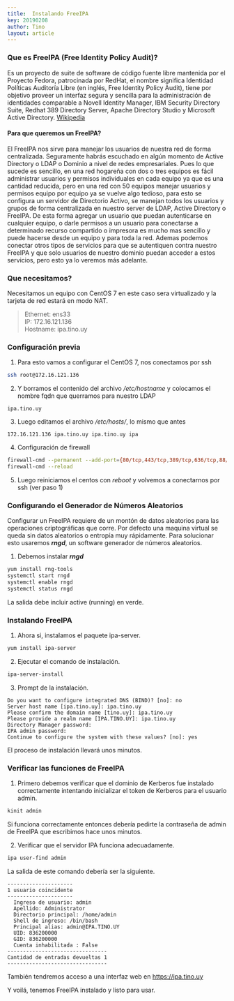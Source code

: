 ```yaml
---
title:  Instalando FreeIPA
key: 20190208
author: Tino
layout: article
---
```


### Que es FreeIPA (Free Identity Policy Audit)?

Es un proyecto de suite de software de código fuente libre mantenida por el Proyecto Fedora, patrocinada por RedHat, el nombre significa Identidad Políticas Auditoría Libre (en inglés, Free Identity Policy Audit), tiene por objetivo proveer un interfaz segura y sencilla para la administración de identidades comparable a Novell Identity Manager, IBM Security Directory Suite, Redhat 389 Directory Server, Apache Directory Studio y Microsoft Active Directory.<!-- more --> [Wikipedia](https://es.wikipedia.org/wiki/FreeIPA)  

#### Para que queremos un FreeIPA?  

El FreeIPA nos sirve para manejar los usuarios de nuestra red de forma centralizada.
Seguramente habrás escuchado en algún momento de Active Directory o LDAP o Dominio a nivel de redes empresariales.
Pues lo que sucede es sencillo, en una red hogareña con dos o tres equipos es fácil administrar usuarios y permisos individuales en cada equipo ya que es una cantidad reducida, pero en una red con 50 equipos manejar usuarios y permisos equipo por equipo ya se vuelve algo tedioso, para esto se configura un servidor de Directorio Activo, se manejan todos los usuarios y grupos de forma centralizada en nuestro server de LDAP, Active Directory o FreeIPA. De esta forma agregar un usuario que puedan autenticarse en cualquier equipo, o darle permisos a un usuario para conectarse a determinado recurso compartido o impresora es mucho mas sencillo y puede hacerse desde un equipo y para toda la red.
Ademas podemos conectar otros tipos de servicios para que se autentiquen contra nuestro FreeIPA y que solo usuarios de nuestro dominio puedan acceder a estos servicios, pero esto ya lo veremos más adelante.   

### Que necesitamos?

Necesitamos un equipo con CentOS 7 en este caso sera virtualizado y la tarjeta de red estará en modo NAT.  

>Ethernet: ens33  
>IP: 172.16.121.136  
>Hostname: ipa.tino.uy

### Configuración previa
1. Para esto vamos a configurar el CentOS 7, nos conectamos por ssh  
~~~ bash
ssh root@172.16.121.136
~~~
2. Y borramos el contenido del archivo _/etc/hostname_ y colocamos el nombre fqdn que querramos para nuestro LDAP  
~~~
ipa.tino.uy
~~~
3. Luego editamos el archivo _/etc/hosts/_, lo mismo que antes  
~~~
172.16.121.136 ipa.tino.uy ipa.tino.uy ipa
~~~
4. Configuración de firewall  
~~~ bash
firewall-cmd --permanent --add-port={80/tcp,443/tcp,389/tcp,636/tcp,88/tcp,464/tcp,53/tcp,88/udp,464/udp,53/udp,123/udp}
firewall-cmd --reload
~~~
5. Luego reiniciamos el centos con _reboot_ y volvemos a conectarnos por ssh (ver paso 1)  

### Configurando el Generador de Números Aleatorios

Configurar un FreeIPA requiere de un montón de datos aleatorios para las operaciones criptográficas que corre. Por defecto una maquina virtual se queda sin datos aleatorios o entropía muy rápidamente. Para solucionar esto usaremos ***rngd***, un software generador de números aleatorios.  

1. Debemos instalar ***rngd***  
~~~ bash
yum install rng-tools
systemctl start rngd
systemctl enable rngd
systemctl status rngd
~~~
La salida debe incluir active (running) en verde.  

### Instalando FreeIPA

1. Ahora si, instalamos el paquete ipa-server.  
~~~ bash
yum install ipa-server
~~~

2. Ejecutar el comando de instalación.  
~~~ bash
ipa-server-install
~~~

3. Prompt de la instalación.  
~~~
Do you want to configure integrated DNS (BIND)? [no]: no  
Server host name [ipa.tino.uy]: ipa.tino.uy  
Please confirm the domain name [tino.uy]: ipa.tino.uy  
Please provide a realm name [IPA.TINO.UY]: ipa.tino.uy  
Directory Manager password:  
IPA admin password:  
Continue to configure the system with these values? [no]: yes  
~~~
El proceso de instalación llevará unos minutos.  

### Verificar las funciones de FreeIPA

1. Primero debemos verificar que el dominio de Kerberos fue instalado correctamente intentando inicializar el token de Kerberos para el usuario admin.  
~~~ bash
kinit admin
~~~
Si funciona correctamente entonces debería pedirte la contraseña de admin de FreeIPA que escribimos hace unos minutos.  

2. Verificar que el servidor IPA funciona adecuadamente.  
~~~ bash
ipa user-find admin
~~~
La salida de este comando debería ser la siguiente.  
~~~
---------------------
1 usuario coincidente
---------------------
  Ingreso de usuario: admin
  Apellido: Administrator
  Directorio principal: /home/admin
  Shell de ingreso: /bin/bash
  Principal alias: admin@IPA.TINO.UY
  UID: 836200000
  GID: 836200000
  Cuenta inhabilitada : False
--------------------------------
Cantidad de entradas devueltas 1
--------------------------------
~~~
También tendremos acceso a una interfaz web en https://ipa.tino.uy

Y voilá, tenemos FreeIPA instalado y listo para usar.
